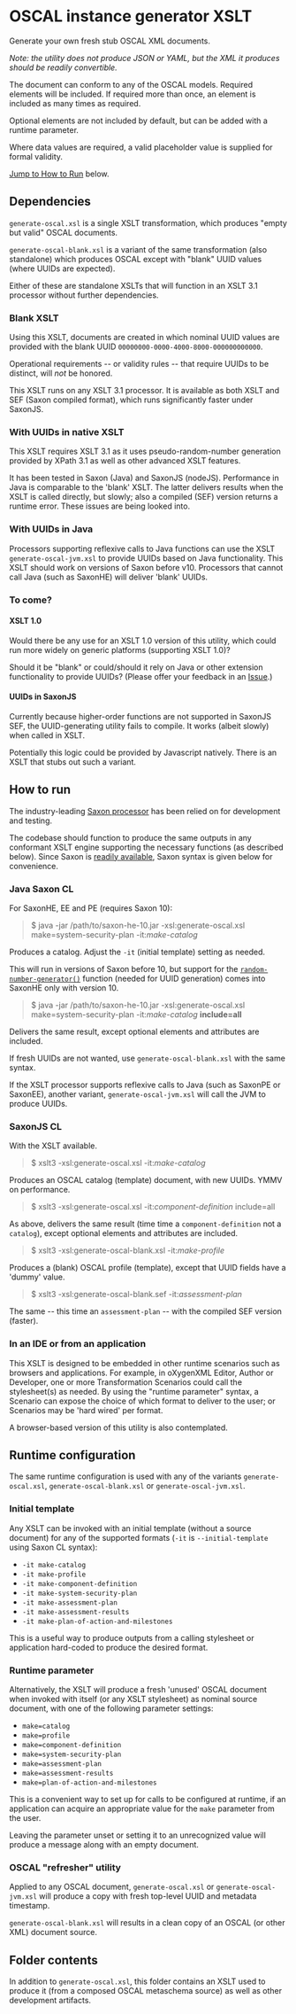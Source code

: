 # OSCAL instance generator XSLT

Generate your own fresh stub OSCAL XML documents.

*Note: the utility does not produce JSON or YAML, but the XML it produces should be readily convertible.*

The document can conform to any of the OSCAL models. Required elements will be included. If required more than once, an element is included as many times as required.

Optional elements are not included by default, but can be added with a runtime parameter.

Where data values are required, a valid placeholder value is supplied for formal validity.

[Jump to How to Run](#how-to-run) below.

## Dependencies

`generate-oscal.xsl` is a single XSLT transformation, which produces "empty but valid" OSCAL documents.

`generate-oscal-blank.xsl` is a variant of the same transformation (also standalone) which produces OSCAL except with "blank" UUID values (where UUIDs are expected).

Either of these are standalone XSLTs that will function in an XSLT 3.1 processor without further dependencies.

### Blank XSLT

Using this XSLT, documents are created in which nominal UUID values are provided with the blank UUID `00000000-0000-4000-8000-000000000000`.

Operational requirements -- or validity rules -- that require UUIDs to be distinct, will *not* be honored.

This XSLT runs on any XSLT 3.1 processor. It is available as both XSLT and SEF (Saxon compiled format), which runs significantly faster under SaxonJS.

### With UUIDs in native XSLT

This XSLT requires XSLT 3.1 as it uses pseudo-random-number generation provided by XPath 3.1 as well as other advanced XSLT features.

It has been tested in Saxon (Java) and SaxonJS (nodeJS). Performance in Java is comparable to the 'blank' XSLT. The latter delivers results when the XSLT is called directly, but slowly; also a compiled (SEF) version returns a runtime error. These issues are being looked into.

### With UUIDs in Java

Processors supporting reflexive calls to Java functions can use the XSLT `generate-oscal-jvm.xsl` to provide UUIDs based on Java functionality. This XSLT should work on versions of Saxon before v10. Processors that cannot call Java (such as SaxonHE) will deliver 'blank' UUIDs.

### To come?

#### XSLT 1.0

Would there be any use for an XSLT 1.0 version of this utility, which could run more widely on generic platforms (supporting XSLT 1.0)?

Should it be "blank" or could/should it rely on Java or other extension functionality to provide UUIDs? (Please offer your feedback in an [Issue](https://github.com/usnistgov/oscal-tools/issues).)

#### UUIDs in SaxonJS

Currently because higher-order functions are not supported in SaxonJS SEF, the UUID-generating utility fails to compile. It works (albeit slowly) when called in XSLT.

Potentially this logic could be provided by Javascript natively. There is an XSLT that stubs out such a variant.

## How to run

The industry-leading [Saxon processor](https://www.saxonica.com/products/products.xml) has been relied on for development and testing.

The codebase should function to produce the same outputs in any conformant XSLT engine supporting the necessary functions (as described below). Since Saxon is [readily available](https://sourceforge.net/projects/saxon/files/Saxon-HE/10/Java/), Saxon syntax is given below for convenience.

### Java Saxon CL

For SaxonHE, EE and PE (requires Saxon 10):

>  $ java -jar /path/to/saxon-he-10.jar -xsl:generate-oscal.xsl make=system-security-plan -it:*make-catalog*
    
Produces a catalog. Adjust the `-it` (initial template) setting as needed.

This will run in versions of Saxon before 10, but support for the [`random-number-generator()`](https://www.w3.org/TR/xpath-functions-31/#func-random-number-generator) function (needed for UUID generation) comes into SaxonHE only with version 10.

>  $ java -jar /path/to/saxon-he-10.jar -xsl:generate-oscal.xsl make=system-security-plan -it:*make-catalog* **include=all**
    
Delivers the same result, except optional elements and attributes are included.

If fresh UUIDs are not wanted, use `generate-oscal-blank.xsl` with the same syntax.

If the XSLT processor supports reflexive calls to Java (such as SaxonPE or SaxonEE), another variant, `generate-oscal-jvm.xsl` will call the JVM to produce UUIDs.

### SaxonJS CL

With the XSLT available.

> $ xslt3 -xsl:generate-oscal.xsl -it:*make-catalog*

Produces an OSCAL catalog (template) document, with new UUIDs. YMMV on performance.

> $ xslt3 -xsl:generate-oscal.xsl -it:*component-definition* include=all

As above, delivers the same result (time time a `component-definition` not a `catalog`), except optional elements and attributes are included.

> $ xslt3 -xsl:generate-oscal-blank.xsl -it:*make-profile*

Produces a (blank) OSCAL profile (template), except that UUID fields have a 'dummy' value.

> $ xslt3 -xsl:generate-oscal-blank.sef -it:*assessment-plan*

The same -- this time an `assessment-plan` -- with the compiled SEF version (faster).

### In an IDE or from an application

This XSLT is designed to be embedded in other runtime scenarios such as browsers and applications. For example, in oXygenXML Editor, Author or Developer, one or more Transformation Scenarios could call the stylesheet(s) as needed. By using the "runtime parameter" syntax, a Scenario can expose the choice of which format to deliver to the user; or Scenarios may be 'hard wired' per format.

A browser-based version of this utility is also contemplated.

## Runtime configuration

The same runtime configuration is used with any of the variants `generate-oscal.xsl`, `generate-oscal-blank.xsl` or `generate-oscal-jvm.xsl`.

### Initial template

Any XSLT can be invoked with an initial template (without a source document) for any of the supported formats (`-it` is `--initial-template` using Saxon CL syntax):

- `-it make-catalog` 
- `-it make-profile` 
- `-it make-component-definition` 
- `-it make-system-security-plan` 
- `-it make-assessment-plan` 
- `-it make-assessment-results` 
- `-it make-plan-of-action-and-milestones` 

This is a useful way to produce outputs from a calling stylesheet or application hard-coded to produce the desired format.

### Runtime parameter

Alternatively, the XSLT will produce a fresh 'unused' OSCAL document when invoked with itself (or any XSLT stylesheet) as nominal source document, with one of the following parameter settings:

- `make=catalog` 
- `make=profile` 
- `make=component-definition` 
- `make=system-security-plan` 
- `make=assessment-plan` 
- `make=assessment-results` 
- `make=plan-of-action-and-milestones` 

This is a convenient way to set up for calls to be configured at runtime, if an application can acquire an appropriate value for the `make` parameter from the user.

Leaving the parameter unset or setting it to an unrecognized value will produce a message along with an empty document.

### OSCAL "refresher" utility

Applied to any OSCAL document, `generate-oscal.xsl` or `generate-oscal-jvm.xsl` will produce a copy with fresh top-level UUID and metadata timestamp.

`generate-oscal-blank.xsl` will results in a clean copy of an OSCAL (or other XML) document source.

## Folder contents

In addition to `generate-oscal.xsl`, this folder contains an XSLT used to produce it (from a composed OSCAL metaschema source) as well as other development artifacts.

